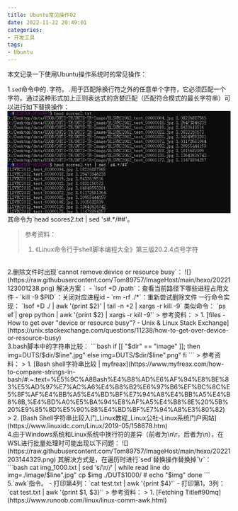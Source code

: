 ```yaml
---
title: Ubuntu常见操作02
date: 2022-11-22 20:49:01
categories:
- 开发工具
tags:
- Ubuntu
---
```

本文记录一下使用Ubuntu操作系统时的常见操作：
<!--more-->
1.`sed`命令中的`.`字符。`.`用于匹配除换行符之外的任意单个字符，它必须匹配一个字符。通过这种形式加上正则表达式的贪婪匹配（匹配符合模式的最长字符串）可以进行如下替换操作：
![](https://raw.githubusercontent.com/Tom89757/ImageHost/main/hexo/20221122221549.png)
其命令为`head scores2.txt | sed 's#.*/##'。
> 参考资料：
> 1. 《Linux命令行于shell脚本编程大全》第三版20.2.4点号字符

</br>
2.删除文件时出现`cannot remove:device or resource busy`：
![](https://raw.githubusercontent.com/Tom89757/ImageHost/main/hexo/20221123001238.png)
解决方案：
- `lsof +D /path`：查看当前路径下哪些进程占用文件
- `kill -9 $PID`：关闭对应进程id
- `rm -rf ./*`：重新尝试删除文件
一行命令实现：
`lsof +D ./ | awk '{print $2}' | tail -n +2 | xargs -r kill -9`
类似命令：
`ps ef | grep python | awk '{print $2} | xargs -r kill -9'`
> 参考资料：
> 1. [files - How to get over "device or resource busy"? - Unix & Linux Stack Exchange](https://unix.stackexchange.com/questions/11238/how-to-get-over-device-or-resource-busy)

</br>
3.bash脚本中的字符串比较：
```bash
if [[ "$dir" == "image" ]]; then
	img=DUTS/$dir/$line".jpg"
else
	img=DUTS/$dir/$line".png"
fi
```
> 参考资料：
> 1. [Bash shell字符串比较 | myfreax](https://www.myfreax.com/how-to-compare-strings-in-bash/#:~:text=%E5%9C%A8Bash%E4%B8%AD%E6%AF%94%E8%BE%83%E5%AD%97%E7%AC%A6%E4%B8%B2%E6%97%B6%EF%BC%8C%E5%8F%AF%E4%BB%A5%E4%BD%BF%E7%94%A8%E4%BB%A5%E4%B8%8B,%E4%BD%A0%E5%BA%94%E8%AF%A5%E4%B8%8E%20%5B%20%E9%85%8D%E5%90%88%E4%BD%BF%E7%94%A8%E3%80%82)
> 2. [Bash Shell字符串比较入门_Linux教程_Linux公社-Linux系统门户网站](https://www.linuxidc.com/Linux/2019-05/158678.htm)

</br>
4.由于Windows系统和Linux系统中换行符的差异（前者为\n\r，后者为\n），在WSL进行批量处理时可能出现以下问题：
![](https://raw.githubusercontent.com/Tom89757/ImageHost/main/hexo/20221203144329.png)
其解决方式是，在遍历时进行`sed`替换操作替换掉`\r`：
```bash
cat img_1000.txt | sed 's/\r//' | while read line
do
    img=./image/$line".jpg"
    cp $img ./DUTS1000/
    # echo "$img"
done
```

</br>
5.`awk`指令。
- 打印第4列：`cat test.txt | awk '{print $4}'`
- 打印第1，3列：`cat test.txt | awk '{print $1, $3}'`
> 参考资料：
> 1. [Fetching Title#90mq](https://www.runoob.com/linux/linux-comm-awk.html)